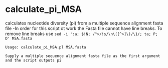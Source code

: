 # calculate_pi_MSA
calculates nucleotide diversity (pi) from a multiple sequence alignment fasta file
-In order for this script ot work the Fasta file cannot have line breaks. To remove line breaks use `sed -i ':a; $!N; /^>/!s/\n\([^>]\)/\1/; ta; P; D' MSA.fasta`


`Usage: calculate_pi_MSA.pl MSA.fasta`

`Supply a multiple sequence alignment fasta file as the first argument and the script outputs pi`
